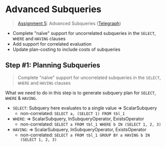 # Advanced Subqueries

> [Assignment 5](http://courses.cms.caltech.edu/cs122/assignments/lab5.html):
> Advanced Subqueries
> ([Telegraph](https://telegra.ph/Assignment-5-Advanced-Subqueries-11-24))

* Complete "naïve" support for uncorrelated subqueries in the `SELECT`, `WHERE`
  and `HAVING` clauses
* Add support for correlated evaluation
* Update plan-costing to include costs of subqueries

## Step #1: Planning Subqueries

> Complete "naïve" support for uncorrelated subqueries in the `SELECT`, `WHERE`
> and `HAVING` clauses

What we need to do in this step is to generate subquery plan for `SELECT`,
`WHERE` & `HAVING`.

* `SELECT`: Subquery here evaluates to a single value => ScalarSubquery
  * non-correlated: `SELECT a, (SELECT 1) FROM tbl_1`
* `WHERE`: => ScalarSubquery, InSubqueryOperator, ExistsOperator
  * non-correlated: `SELECT a FROM tbl_1 WHERE b IN (SELECT 1, 2, 3)`
* `HAVING`: => ScalarSubquery, InSubqueryOperator, ExistsOperator
  * non-correlated: `SELECT a FROM tbl_1 GROUP BY a HAVING b IN (SELECT 1, 2, 3)`
